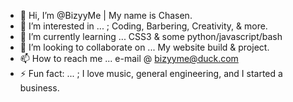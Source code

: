 - 👋 Hi, I’m @BizyyMe | My name is Chasen.
- 👀 I’m interested in ... ; Coding, Barbering, Creativity, & more.
- 🌱 I’m currently learning ... CSS3 & some python/javascript/bash
- 💞️ I’m looking to collaborate on ... My website build & project.
- 📫 How to reach me ... e-mail @ bizyyme@duck.com
- ⚡ Fun fact: ... ; I love music, general engineering, and I started a business.

<!---
BizyyMe/BizyyMe is a ✨ special ✨ repository because its `README.md` (this file) appears on your GitHub profile.
You can click the Preview link to take a look at your changes.
--->
